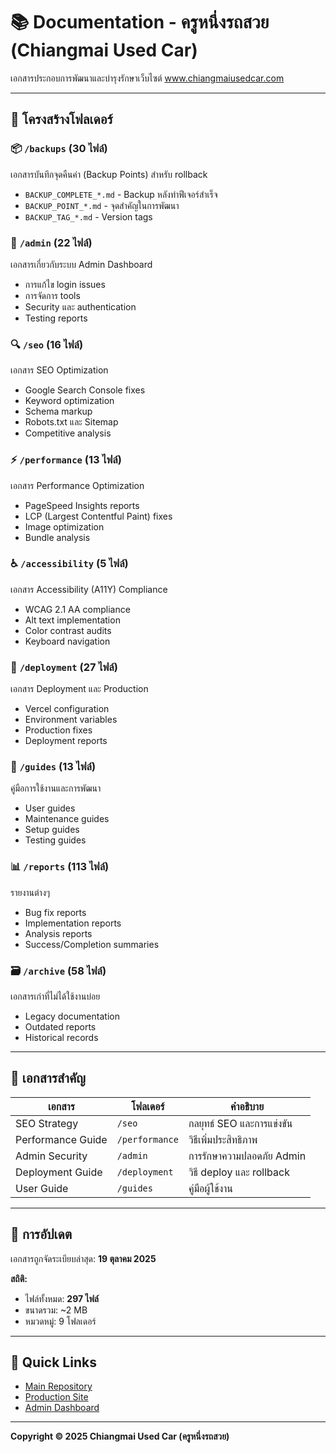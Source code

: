 # 📚 Documentation - ครูหนึ่งรถสวย (Chiangmai Used Car)

เอกสารประกอบการพัฒนาและบำรุงรักษาเว็บไซต์ www.chiangmaiusedcar.com

---

## 📁 โครงสร้างโฟลเดอร์

### 📦 `/backups` (30 ไฟล์)
เอกสารบันทึกจุดคืนค่า (Backup Points) สำหรับ rollback
- `BACKUP_COMPLETE_*.md` - Backup หลังทำฟีเจอร์สำเร็จ
- `BACKUP_POINT_*.md` - จุดสำคัญในการพัฒนา
- `BACKUP_TAG_*.md` - Version tags

### 👤 `/admin` (22 ไฟล์)
เอกสารเกี่ยวกับระบบ Admin Dashboard
- การแก้ไข login issues
- การจัดการ tools
- Security และ authentication
- Testing reports

### 🔍 `/seo` (16 ไฟล์)
เอกสาร SEO Optimization
- Google Search Console fixes
- Keyword optimization
- Schema markup
- Robots.txt และ Sitemap
- Competitive analysis

### ⚡ `/performance` (13 ไฟล์)
เอกสาร Performance Optimization
- PageSpeed Insights reports
- LCP (Largest Contentful Paint) fixes
- Image optimization
- Bundle analysis

### ♿ `/accessibility` (5 ไฟล์)
เอกสาร Accessibility (A11Y) Compliance
- WCAG 2.1 AA compliance
- Alt text implementation
- Color contrast audits
- Keyboard navigation

### 🚀 `/deployment` (27 ไฟล์)
เอกสาร Deployment และ Production
- Vercel configuration
- Environment variables
- Production fixes
- Deployment reports

### 📖 `/guides` (13 ไฟล์)
คู่มือการใช้งานและการพัฒนา
- User guides
- Maintenance guides
- Setup guides
- Testing guides

### 📊 `/reports` (113 ไฟล์)
รายงานต่างๆ
- Bug fix reports
- Implementation reports
- Analysis reports
- Success/Completion summaries

### 🗃️ `/archive` (58 ไฟล์)
เอกสารเก่าที่ไม่ได้ใช้งานบ่อย
- Legacy documentation
- Outdated reports
- Historical records

---

## 🎯 เอกสารสำคัญ

| เอกสาร | โฟลเดอร์ | คำอธิบาย |
|--------|---------|----------|
| SEO Strategy | `/seo` | กลยุทธ์ SEO และการแข่งขัน |
| Performance Guide | `/performance` | วิธีเพิ่มประสิทธิภาพ |
| Admin Security | `/admin` | การรักษาความปลอดภัย Admin |
| Deployment Guide | `/deployment` | วิธี deploy และ rollback |
| User Guide | `/guides` | คู่มือผู้ใช้งาน |

---

## 📅 การอัปเดต

เอกสารถูกจัดระเบียบล่าสุด: **19 ตุลาคม 2025**

**สถิติ:**
- ไฟล์ทั้งหมด: **297 ไฟล์**
- ขนาดรวม: ~2 MB
- หมวดหมู่: 9 โฟลเดอร์

---

## 🔗 Quick Links

- [Main Repository](https://github.com/Nblues/chiangmaiusedcar-next)
- [Production Site](https://www.chiangmaiusedcar.com)
- [Admin Dashboard](https://www.chiangmaiusedcar.com/admin/dashboard)

---

**Copyright © 2025 Chiangmai Used Car (ครูหนึ่งรถสวย)**
